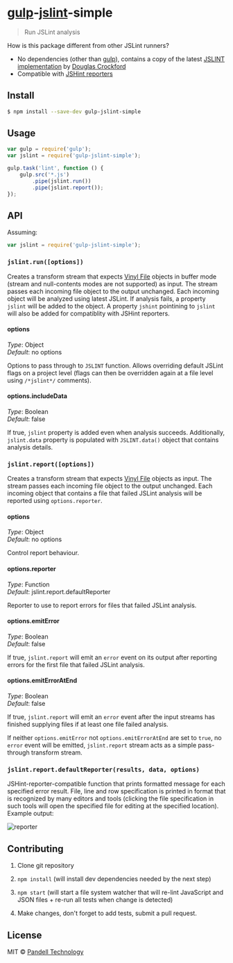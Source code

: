 # [gulp](http://gulpjs.com/)-[jslint](http://www.jslint.com/)-simple

> Run JSLint analysis

How is this package different from other JSLint runners?

- No dependencies (other than [gulp](http://gulpjs.com/)), contains a copy of the latest [JSLINT implementation](https://github.com/douglascrockford/JSLint/blob/master/jslint.js) by [Douglas Crockford](http://www.crockford.com/)
- Compatible with [JSHint reporters](https://www.npmjs.org/search?q=jshint%20reporter)


## Install

```sh
$ npm install --save-dev gulp-jslint-simple
```


## Usage

```js
var gulp = require('gulp');
var jslint = require('gulp-jslint-simple');

gulp.task('lint', function () {
    gulp.src('*.js')
        .pipe(jslint.run())
        .pipe(jslint.report());
});
```


## API

Assuming:

```js
var jslint = require('gulp-jslint-simple');
```

### `jslint.run([options])`

Creates a transform stream that expects [Vinyl File](https://github.com/wearefractal/vinyl#file) objects in buffer mode (stream and null-contents modes are not supported) as input. The stream passes each incoming file object to the output unchanged. Each incoming object will be analyzed using latest JSLint. If analysis fails, a property `jslint` will be added to the object. A property `jshint` pointining to `jslint` will also be added for compatiblity with JSHint reporters.

#### options

_Type_: Object  
_Default_: no options

Options to pass through to `JSLINT` function. Allows overriding default JSLint flags on a project level (flags can then be overridden again at a file level using `/*jslint*/` comments).

#### options.includeData

_Type_: Boolean  
_Default_: false

If true, `jslint` property is added even when analysis succeeds. Additionally, `jslint.data` property is populated with `JSLINT.data()` object that contains analysis details.


### `jslint.report([options])`

Creates a transform stream that expects [Vinyl File](https://github.com/wearefractal/vinyl#file) objects as input. The stream passes each incoming file object to the output unchanged. Each incoming object that contains a file that failed JSLint analysis will be reported using `options.reporter`.

#### options

_Type_: Object  
_Default_: no options

Control report behaviour.

#### options.reporter

_Type_: Function  
_Default_: jslint.report.defaultReporter

Reporter to use to report errors for files that failed JSLint analysis.

#### options.emitError

_Type_: Boolean  
_Default_: false

If true, `jslint.report` will emit an `error` event on its output after reporting errors for the first file that failed JSLint analysis.

#### options.emitErrorAtEnd

_Type_: Boolean  
_Default_: false

If true, `jslint.report` will emit an `error` event after the input streams has finished supplying files if at least one file failed analysis.

If neither `options.emitError` not `options.emitErrorAtEnd` are set to `true`, no `error` event will be emitted, `jslint.report` stream acts as a simple pass-through transform stream.


### `jslint.report.defaultReporter(results, data, options)`

JSHint-reporter-compatible function that prints formatted message for each specified error result. File, line and row specification is printed in format that is recognized by many editors and tools (clicking the file specification in such tools will open the specified file for editing at the specified location). Example output:

![reporter](https://cloud.githubusercontent.com/assets/42297/3203672/8f139672-ed9f-11e3-8863-859715e8bb40.png)


## Contributing

1. Clone git repository

2. `npm install` (will install dev dependencies needed by the next step)

3. `npm start` (will start a file system watcher that will re-lint JavaScript and JSON files + re-run all tests when change is detected)

4. Make changes, don't forget to add tests, submit a pull request.


## License

MIT © [Pandell Technology](http://pandell.com/)
